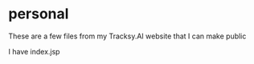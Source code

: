 # personal
These are a few files from my Tracksy.AI website that I can make public

I have index.jsp
